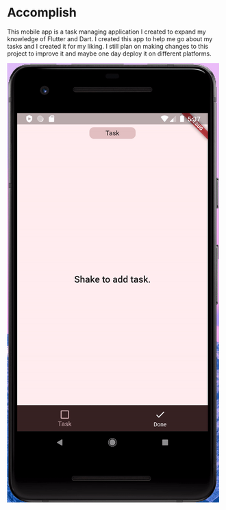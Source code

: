 # Accomplish

This mobile app is a task managing application I created to expand my knowledge of Flutter and Dart. 
I created this app to help me go about my tasks and I created it for my liking. I still plan on making changes to this project to improve it and maybe one day deploy it on different platforms. 

![Accomplish Demo](accomplish_demo.gif)